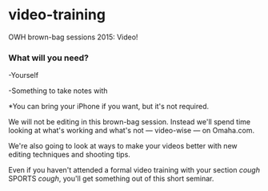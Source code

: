 # video-training
OWH brown-bag sessions 2015: Video!

<h3>What will you need?</h3>
-Yourself

-Something to take notes with 

*You can bring your iPhone if you want, but it's not required.

We will not be editing in this brown-bag session. Instead we'll spend time looking at what's working and what's not — video-wise — on Omaha.com.

We're also going to look at ways to make your videos better with new editing techniques and shooting tips.

Even if you haven't attended a formal video training with your section *cough* SPORTS *cough*, you'll get something out of this short seminar. 